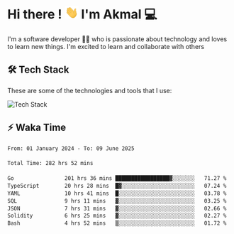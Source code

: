 # Hi there ! <img src="https://github.com/ABSphreak/ABSphreak/blob/master/gifs/Hi.gif" width="30"> I'm Akmal  💻

I'm a software developer 👨‍💻 who is passionate about technology and loves to learn new things. I'm excited to learn and collaborate with others

## 🛠️ Tech Stack

These are some of the technologies and tools that I use:

![Tech Stack](https://skillicons.dev/icons?i=typescript,nodejs,javascript,express,nest,sequelize,go,rabbitmq,python,solidity,react,vue,next,nuxtjs,webpack,vite,tailwindcss,bootstrap,css,scss,html,vercel,firebase,heroku,netlify,docker,postgresql,mongodb,redis,mysql,graphql,git,github,gitlab,vscode,figma,postman,pytorch,tensorflow,bash)

## ⚡ Waka Time
<!--START_SECTION:waka-->

```txt
From: 01 January 2024 - To: 09 June 2025

Total Time: 282 hrs 52 mins

Go                201 hrs 36 mins █████████████████▓░░░░░░░   71.27 %
TypeScript        20 hrs 28 mins  █▓░░░░░░░░░░░░░░░░░░░░░░░   07.24 %
YAML              10 hrs 41 mins  █░░░░░░░░░░░░░░░░░░░░░░░░   03.78 %
SQL               9 hrs 11 mins   ▓░░░░░░░░░░░░░░░░░░░░░░░░   03.25 %
JSON              7 hrs 31 mins   ▓░░░░░░░░░░░░░░░░░░░░░░░░   02.66 %
Solidity          6 hrs 25 mins   ▓░░░░░░░░░░░░░░░░░░░░░░░░   02.27 %
Bash              4 hrs 52 mins   ▒░░░░░░░░░░░░░░░░░░░░░░░░   01.72 %
```

<!--END_SECTION:waka-->


